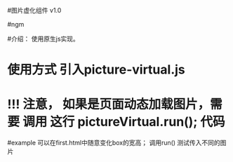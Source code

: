 #图片虚化组件 v1.0

#ngm

#介绍：  使用原生js实现。

# 使用方式 引入picture-virtual.js


# !!! 注意， 如果是页面动态加载图片，需要 调用 这行 pictureVirtual.run(); 代码

#example 可以在first.html中随意变化box的宽高； 调用run() 测试传入不同的图片